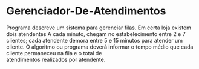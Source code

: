 # Gerenciador-De-Atendimentos
Programa descreve um sistema para gerenciar filas.
Em certa loja existem dois atendentes
A cada minuto, chegam no estabelecimento entre	2	e	7 clientes;	cada	atendente	demora	entre	5	e	15	minutos	para	atender	um	cliente.
O	algoritmo	ou	programa	deverá	informar	o	 tempo	médio	que	cada	cliente	permaneceu	na	 fila	e	o	 total	de	
atendimentos	realizados	por	atendente.
